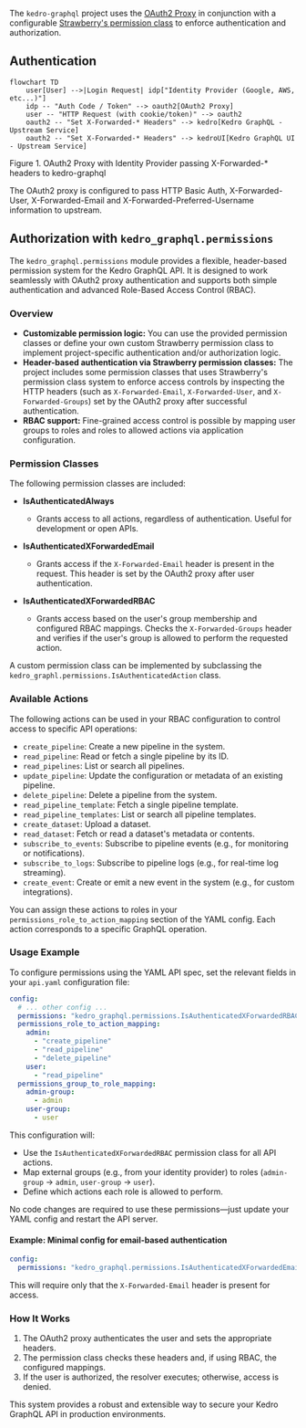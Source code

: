 The `kedro-graphql` project uses the [OAuth2 Proxy](https://oauth2-proxy.github.io/oauth2-proxy/)
in conjunction with a configurable [Strawberry's permission class](https://strawberry.rocks/docs/guides/permissions) to enforce authentication and authorization.

## Authentication

```mermaid
flowchart TD
    user[User] -->|Login Request| idp["Identity Provider (Google, AWS, etc...)"]
    idp -- "Auth Code / Token" --> oauth2[OAuth2 Proxy]
    user -- "HTTP Request (with cookie/token)" --> oauth2
    oauth2 -- "Set X-Forwarded-* Headers" --> kedro[Kedro GraphQL - Upstream Service]
    oauth2 -- "Set X-Forwarded-* Headers" --> kedroUI[Kedro GraphQL UI - Upstream Service]
```

Figure 1. OAuth2 Proxy with Identity Provider passing X-Forwarded-* headers to kedro-graphql

The OAuth2 proxy is configured to pass HTTP Basic Auth, X-Forwarded-User, X-Forwarded-Email and X-Forwarded-Preferred-Username information to upstream.


## Authorization with `kedro_graphql.permissions`

The `kedro_graphql.permissions` module provides a flexible, header-based permission system for the Kedro GraphQL API. It is designed to work seamlessly with OAuth2 proxy authentication and supports both simple authentication and advanced Role-Based Access Control (RBAC).

### Overview

- **Customizable permission logic:** You can use the provided permission classes or define your own custom Strawberry permission class to implement project-specific authentication and/or authorization logic.
- **Header-based authentication via Strawberry permission classes:** The project includes some permission classes that uses Strawberry's permission class system to enforce access controls by inspecting the HTTP headers (such as `X-Forwarded-Email`, `X-Forwarded-User`, and `X-Forwarded-Groups`) set by the OAuth2 proxy after successful authentication.
- **RBAC support:** Fine-grained access control is possible by mapping user groups to roles and roles to allowed actions via application configuration.

### Permission Classes

The following permission classes are included:

- **IsAuthenticatedAlways**
    - Grants access to all actions, regardless of authentication. Useful for development or open APIs.

- **IsAuthenticatedXForwardedEmail**
    - Grants access if the `X-Forwarded-Email` header is present in the request. This header is set by the OAuth2 proxy after user authentication.

- **IsAuthenticatedXForwardedRBAC**
    - Grants access based on the user's group membership and configured RBAC mappings. Checks the `X-Forwarded-Groups` header and verifies if the user's group is allowed to perform the requested action.

A custom permission class can be implemented by subclassing the `kedro_graphl.permissions.IsAuthenticatedAction` class.


### Available Actions

The following actions can be used in your RBAC configuration to control access to specific API operations:

- `create_pipeline`: Create a new pipeline in the system.
- `read_pipeline`: Read or fetch a single pipeline by its ID.
- `read_pipelines`: List or search all pipelines.
- `update_pipeline`: Update the configuration or metadata of an existing pipeline.
- `delete_pipeline`: Delete a pipeline from the system.
- `read_pipeline_template`: Fetch a single pipeline template.
- `read_pipeline_templates`: List or search all pipeline templates.
- `create_dataset`: Upload a dataset.
- `read_dataset`: Fetch or read a dataset's metadata or contents.
- `subscribe_to_events`: Subscribe to pipeline events (e.g., for monitoring or notifications).
- `subscribe_to_logs`: Subscribe to pipeline logs (e.g., for real-time log streaming).
- `create_event`: Create or emit a new event in the system (e.g., for custom integrations).

You can assign these actions to roles in your `permissions_role_to_action_mapping` section of the YAML config. Each action corresponds to a specific GraphQL operation.

### Usage Example

To configure permissions using the YAML API spec, set the relevant fields in your `api.yaml` configuration file:

```yaml
config:
  # ... other config ...
  permissions: "kedro_graphql.permissions.IsAuthenticatedXForwardedRBAC"
  permissions_role_to_action_mapping:
    admin:
      - "create_pipeline"
      - "read_pipeline"
      - "delete_pipeline"
    user:
      - "read_pipeline"
  permissions_group_to_role_mapping:
    admin-group:
      - admin
    user-group:
      - user
```

This configuration will:
- Use the `IsAuthenticatedXForwardedRBAC` permission class for all API actions.
- Map external groups (e.g., from your identity provider) to roles (`admin-group` → `admin`, `user-group` → `user`).
- Define which actions each role is allowed to perform.

No code changes are required to use these permissions—just update your YAML config and restart the API server.

#### Example: Minimal config for email-based authentication

```yaml
config:
  permissions: "kedro_graphql.permissions.IsAuthenticatedXForwardedEmail"
```

This will require only that the `X-Forwarded-Email` header is present for access.

### How It Works

1. The OAuth2 proxy authenticates the user and sets the appropriate headers.
2. The permission class checks these headers and, if using RBAC, the configured mappings.
3. If the user is authorized, the resolver executes; otherwise, access is denied.

This system provides a robust and extensible way to secure your Kedro GraphQL API in production environments.

